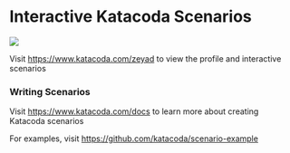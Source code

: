 # Interactive Katacoda Scenarios

[![](http://shields.katacoda.com/katacoda/zeyad/count.svg)](https://www.katacoda.com/zeyad "Get your profile on Katacoda.com")

Visit https://www.katacoda.com/zeyad to view the profile and interactive scenarios

### Writing Scenarios
Visit https://www.katacoda.com/docs to learn more about creating Katacoda scenarios

For examples, visit https://github.com/katacoda/scenario-example
